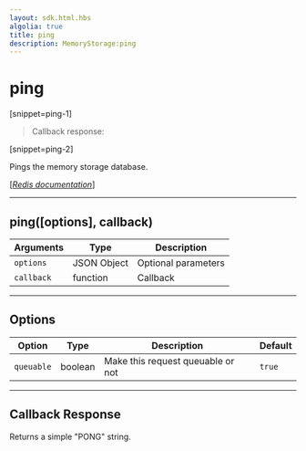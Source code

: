 ```yaml
---
layout: sdk.html.hbs
algolia: true
title: ping
description: MemoryStorage:ping
---
```

  

# ping

[snippet=ping-1]
> Callback response:

[snippet=ping-2]

Pings the memory storage database.

[[_Redis documentation_]](https://redis.io/commands/ping)

---

## ping([options], callback)

| Arguments | Type | Description |
|---------------|---------|----------------------------------------|
| `options` | JSON Object | Optional parameters |
| `callback` | function | Callback |

---

## Options

| Option | Type | Description | Default |
|---------------|---------|----------------------------------------|---------|
| `queuable` | boolean | Make this request queuable or not  | `true` |
---

## Callback Response

Returns a simple "PONG" string.
